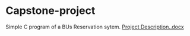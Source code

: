 # Capstone-project
Simple C program of a BUs Reservation sytem.
[Project Description..docx](https://github.com/alienware-007/Capstone-project/files/13485304/Project.Description.docx)
